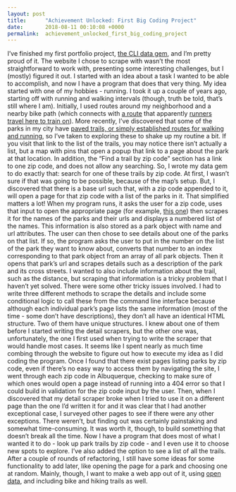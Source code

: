 ```yaml
---
layout: post
title:      "Achievement Unlocked: First Big Coding Project"
date:       2018-08-11 00:10:08 +0000
permalink:  achievement_unlocked_first_big_coding_project
---
```



I’ve finished my first portfolio project, <a href="https://github.com/DMCatanach/burque-trails-cli-app">the CLI data gem</a>, and I’m pretty proud of it. The website I chose to scrape with wasn’t the most straightforward to work with, presenting some interesting challenges, but I (mostly) figured it out. I started with an idea about a task I wanted to be able to accomplish, and now I have a program that does that very thing. 
	My idea started with one of my hobbies - running. I took it up a couple of years ago, starting off with running and walking intervals (though, truth be told, that’s still where I am). Initially, I used routes around my neighborhood and a nearby bike path (which connects with <a href="https://m.strava.com/local/us/albuquerque/running/routes/1365?hl=en-US">a route</a> that apparently <a href="https://medium.com/great-runs/great-runs-in-albuquerque-new-mexico-b9bc56e80a6c">runners travel here to train on</a>). More recently, I’ve discovered that some of the parks in my city have <a href="http://www.cabq.gov/parksandrecreation/parks/prescription-trails/list-of-trails"> paved trails, or simply established routes for walking and running</a>, so I’ve taken to exploring these to shake up my routine a bit. 
	If you visit that link to the list of the trails, you may notice there isn’t actually a list, but a map with pins that open a popup that link to a page about the park at that location. In addition, the “Find a trail by zip code” section has a link to one zip code, and does not allow any searching. So, I wrote my data gem to do exactly that: search for one of these trails by zip code. At first, I wasn’t sure if that was going to be possible, because of the map’s setup. But, I discovered that there is a base url such that, with a zip code appended to it, will open a page for that zip code with a list of the parks in it. That simplified matters a lot! 
	When my program runs, it asks the user for a zip code, uses that input to open the appropriate page (for example, <a href="http://www.cabq.gov/parksandrecreation/parks/prescription-trails/87109">this one</a>) then scrapes it for the names of the parks and their urls and displays a numbered list of the names. This information is also stored as a park object with name and url attributes.  The user can then chose to see details about one of the parks on that list. If so, the program asks the user to put in the number on the list of the park they want to know about, converts that number to an index corresponding to that park object from an array of all park objects. Then it opens that park’s url and scrapes details such as a description of the park and its cross streets. I wanted to also include information about the trail, such as the distance, but scraping that information is a tricky problem that I haven’t yet solved. 
	There were some other tricky issues involved. I had to write three different methods to scrape the details and include some conditional logic to call these from the command line interface because although each individual park’s page lists the same information (most of the time - some don’t have descriptions), they don’t all have an identical HTML structure. Two of them have unique structures. I knew about one of them before I started writing the detail scrapers, but the other one was, unfortunately, the one I first used when trying to write the scraper that would handle most cases. 
	It seems like I spent nearly as much time combing through the website to figure out how to execute my idea as I did coding the program. Once I found that there exist pages listing parks by zip code, even if there’s no easy way to access them by navigating the site, I went through each zip code in Albuquerque, checking to make sure of which ones would open a page instead of running into a 404 error so that I could build in validation for the zip code input by the user. Then, when I discovered that my detail scraper broke when I tried to use it on a different page than the one I’d written it for and it was clear that I had another exceptional case, I surveyed other pages to see if there were any other exceptions. There weren’t, but finding out was certainly painstaking and somewhat time-consuming. It was worth it, though, to build something that doesn’t break all the time. 
	Now I have a program that does most of what I wanted it to do - look up park trails by zip code - and I even use it to choose new spots to explore. I’ve also added the option to see a list of all the trails. After a couple of rounds of refactoring, I still have some ideas for some functionality to add later, like opening the page for a park and choosing one at random. Mainly, though, I want to make a web app out of it, using <a href="http://www.cabq.gov/abq-data/">open data</a>, and including bike and hiking trails as well. 

